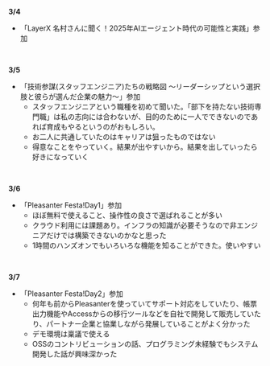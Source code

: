 **3/4**
- 「LayerX 名村さんに聞く！2025年AIエージェント時代の可能性と実践」参加
<br>

**3/5**
- 「技術参謀(スタッフエンジニア)たちの戦略図 〜リーダーシップという選択肢と彼らが選んだ企業の魅力〜」参加
  - スタッフエンジニアという職種を初めて聞いた。「部下を持たない技術専門職」は私の志向には合わないが、目的のために一人でできないのであれば育成もやるというのがおもしろい。
  - お二人に共通していたのはキャリアは狙ったものではない
  - 得意なことをやっていく。結果が出やすいから。結果を出していったら好きになっていく
<br>

**3/6**
- 「Pleasanter Festa!Day1」参加
  - ほぼ無料で使えること、操作性の良さで選ばれることが多い
  - クラウド利用には課題あり。インフラの知識が必要そうなので非エンジニアだけでは構築できないのかなと思った
  - 1時間のハンズオンでもいろいろな機能を知ることができた。使いやすい
<br>

**3/7**
- 「Pleasanter Festa!Day2」参加
  - 何年も前からPleasanterを使っていてサポート対応をしていたり、帳票出力機能やAccessからの移行ツールなどを自社で開発して販売していたり、パートナー企業と協業しながら発展していることがよく分かった
  - デモ環境は稟議で使える
  - OSSのコントリビューションの話、プログラミング未経験でもシステム開発した話が興味深かった
<br>
